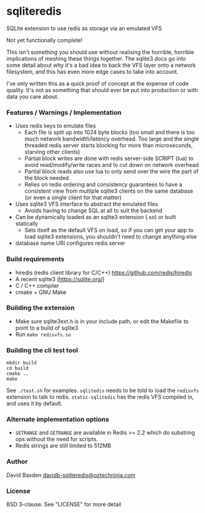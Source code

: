 # sqliteredis

SQLite extension to use redis as storage via an emulated VFS

Not yet functionally complete!

This isn't something you should use without realising the horrible, horrible implications of meshing these things together.  The sqlite3 docs go into some detail about why it's a bad idea to back the VFS layer onto a network filesystem, and this has even more edge cases to take into account.

I've only written this as a quick proof of concept at the expense of code quality. It's not as something that should ever be put into production or with data you care about.

### Features / Warnings / Implementation

* Uses redis keys to emulate files
  * Each file is split up into 1024 byte blocks (too small and there is too much network bandwidth/latency overhead.  Too large and the single threaded redis server starts blocking for more than microseconds, starving other clients)
  * Partial block writes are done with redis server-side SCRIPT (lua) to avoid read/modify/write races and to cut down on network overhead
  * Partial block reads also use lua to only send over the wire the part of the block needed
  * Relies on redis ordering and consistency guarantees to have a consistent view from multiple sqlite3 clients on the same database (or even a single client for that matter)
* Uses sqlite3 VFS interface to abstract the emulated files
  * Avoids having to change SQL at all to suit the backend
* Can be dynamically loaded as an sqlite3 extension (.so) or built statically
  * Sets itself as the default VFS on load, so if you can get your app to load sqlite3 extensions, you shouldn't need to change anything else
* database name URI configures redis server

### Build requirements

* hiredis (redis client library for C/C++) https://github.com/redis/hiredis
* A recent sqlite3 (https://sqlite.org/)
* C / C++ compiler
* cmake + GNU Make

### Building the extension

* Make sure sqlite3ext.h is in your include path, or edit the Makefile to point to a build of sqlite3
* Run `make redisvfs.so`

### Building the cli test tool

```
mkdir build
cd build
cmake ..
make
```

See `./test.sh` for examples.  `sqlitedis` needs to be told to load the `redisvfs` extension to talk to redis.  `static-sqlitedis` has the redis VFS compiled in, and uses it by default.

### Alternate implementation options

 * `SETRANGE` and `GETRANGE` are available in Redis >= 2.2 which do substring ops without the need for scripts.
 * Redis strings are still limited to 512MB

### Author

David Basden <davidb-sqliteredis@oztechninja.com>

### License

BSD 3-clause.  See "LICENSE" for more detail

